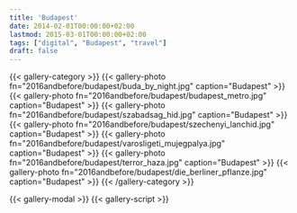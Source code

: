 ```yaml
---
title: 'Budapest'
date: 2014-02-01T00:00:00+02:00
lastmod: 2015-03-01T00:00:00+02:00
tags: ["digital", "Budapest", "travel"]
draft: false
---
```

{{< gallery-category >}}
    {{< gallery-photo fn="2016andbefore/budapest/buda_by_night.jpg" caption="Budapest" >}}
    {{< gallery-photo fn="2016andbefore/budapest/budapest_metro.jpg" caption="Budapest" >}}
    {{< gallery-photo fn="2016andbefore/budapest/szabadsag_hid.jpg" caption="Budapest" >}}
    {{< gallery-photo fn="2016andbefore/budapest/szechenyi_lanchid.jpg" caption="Budapest" >}}
    {{< gallery-photo fn="2016andbefore/budapest/varosligeti_mujegpalya.jpg" caption="Budapest" >}}
    {{< gallery-photo fn="2016andbefore/budapest/terror_haza.jpg" caption="Budapest" >}}
    {{< gallery-photo fn="2016andbefore/budapest/die_berliner_pflanze.jpg" caption="Budapest" >}}
{{< /gallery-category >}}

{{< gallery-modal >}}
{{< gallery-script >}}
<!--more-->
